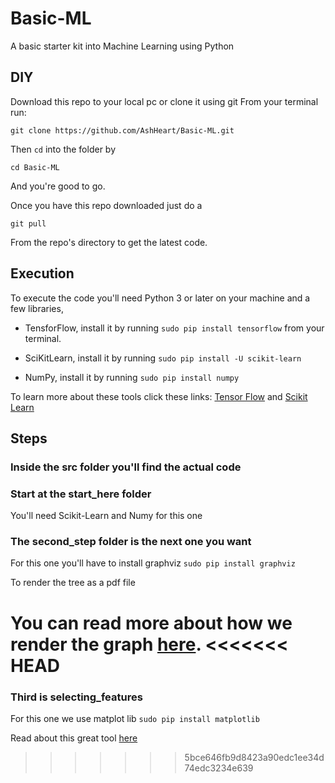 # Basic-ML
A basic starter kit into Machine Learning using Python

## DIY

Download this repo to your local pc or clone it using git
From your terminal run:

```git clone https://github.com/AshHeart/Basic-ML.git```

Then `cd` into the folder by

```cd Basic-ML```

And you're good to go.

Once you have this repo downloaded just do a

```git pull```

From the repo's directory to get the latest code.

## Execution

To execute the code you'll need Python 3 or later on your machine and a few libraries,
  * TensforFlow, install it by running
    ```sudo pip install tensorflow```
  from your terminal.

  * SciKitLearn, install it by running
    ```sudo pip install -U scikit-learn```

  * NumPy, install it by running
    ```sudo pip install numpy```

To learn more about these tools click these links:
[Tensor Flow](https://www.tensorflow.org/) and
[Scikit Learn](http://scikit-learn.org/stable/index.html)

## Steps
### Inside the src folder you'll find the actual code

### Start at the start_here folder
 You'll need Scikit-Learn and Numy for this one

### The second_step folder is the next one you want
 For this one you'll have to install graphviz
  ```sudo pip install graphviz```

  To render the tree as a pdf file

  You can read more about how we render the graph
  [here](http://scikit-learn.org/stable/modules/tree.html#tree).
<<<<<<< HEAD
=======

### Third is selecting_features
  For this one we use matplot lib
  ```sudo pip install matplotlib```
  
  Read about this great tool [here](https://matplotlib.org/)
>>>>>>> 5bce646fb9d8423a90edc1ee34d74edc3234e639
